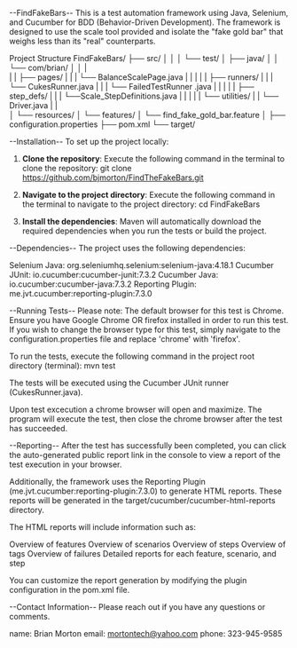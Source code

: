 --FindFakeBars--
This is a test automation framework using Java, Selenium, and Cucumber for BDD (Behavior-Driven Development).
The framework is designed to use the scale tool provided and isolate the "fake gold bar" that weighs less than its "real" counterparts.

Project Structure
FindFakeBars/
├── src/
│    │ 
│    └── test/
│       ├── java/
│       │   └── com/brian/
│       │            |    
|       |            ├── pages/
|       |            |     └── BalanceScalePage.java
|       |            |
|       |            ├── runners/
|       |            |     └── CukesRunner.java
|       |            |     └── FailedTestRunner .java
|       |            | 
|       |            ├── step_defs/
|       |            |     └──Scale_StepDefinitions.java
|       |            | 
|       |            └── utilities/
|       |                  └── Driver.java
|       |            
│       └── resources/
│             └── features/
│                 └── find_fake_gold_bar.feature
│ 
├── configuration.properties
├── pom.xml
└── target/

--Installation--
To set up the project locally:

1. **Clone the repository**:
   Execute the following command in the terminal to clone the repository:
   git clone https://github.com/bjmorton/FindTheFakeBars.git

2. **Navigate to the project directory**:
   Execute the following command in the terminal to navigate to the project directory:
   cd FindFakeBars

4. **Install the dependencies**:
   Maven will automatically download the required dependencies when you run the tests or build the project.

--Dependencies--
The project uses the following dependencies:

Selenium Java: org.seleniumhq.selenium:selenium-java:4.18.1
Cucumber JUnit: io.cucumber:cucumber-junit:7.3.2
Cucumber Java: io.cucumber:cucumber-java:7.3.2
Reporting Plugin: me.jvt.cucumber:reporting-plugin:7.3.0


--Running Tests--
Please note: The default browser for this test is Chrome. Ensure you have Google Chrome OR firefox installed in order to run this test.
If you wish to change the browser type for this test, simply navigate to the configuration.properties file and replace 'chrome' with 'firefox'.

To run the tests, execute the following command in the project root directory (terminal):
mvn test

The tests will be executed using the Cucumber JUnit runner (CukesRunner.java).

Upon test excecution a chrome browser will open and maximize. The program will execute the test, then close the chrome browser after the test has succeeded.


--Reporting--
After the test has successfully been completed, you can click the auto-generated public report link in the console to view a report of the test execution in your browser.

Additionally, the framework uses the Reporting Plugin (me.jvt.cucumber:reporting-plugin:7.3.0) to generate HTML reports. These reports will be generated in the target/cucumber/cucumber-html-reports directory.

The HTML reports will include information such as:

Overview of features
Overview of scenarios
Overview of steps
Overview of tags
Overview of failures
Detailed reports for each feature, scenario, and step

You can customize the report generation by modifying the plugin configuration in the pom.xml file.


--Contact Information--
Please reach out if you have any questions or comments.

name:  Brian Morton
email: mortontech@yahoo.com
phone: 323-945-9585

